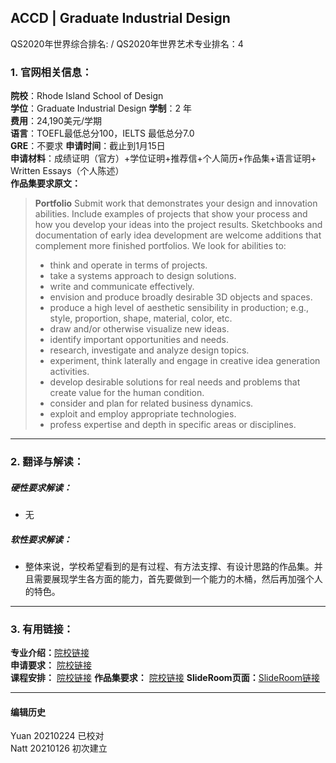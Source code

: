 ## ACCD | Graduate Industrial Design   
QS2020年世界综合排名: /
QS2020年世界艺术专业排名：4



### 1. 官网相关信息：

**院校**：Rhode Island School of Design    
**学位**：Graduate Industrial Design
**学制**：2 年  
**费用**：24,190美元/学期  
**语言**：TOEFL最低总分100，IELTS 最低总分7.0  
**GRE**：不要求
**申请时间**：截止到1月15日     
**申请材料**：成绩证明（官方）+学位证明+推荐信+个人简历+作品集+语言证明+ Written Essays（个人陈述）    
**作品集要求原文：**   

> **Portfolio**
Submit work that demonstrates your design and innovation abilities. Include examples of projects that show your process and how you develop your ideas into the project results. Sketchbooks and documentation of early idea development are welcome additions that complement more finished portfolios. We look for abilities to:
>
>- think and operate in terms of projects.
>- take a systems approach to design solutions.
>- write and communicate effectively.
>- envision and produce broadly desirable 3D objects and spaces.
>- produce a high level of aesthetic sensibility in production; e.g., style, proportion, shape, material, color, etc.
>- draw and/or otherwise visualize new ideas.
>- identify important opportunities and needs.
>- research, investigate and analyze design topics.
>- experiment, think laterally and engage in creative idea generation activities.
>- develop desirable solutions for real needs and problems that create value for the human condition.
>- consider and plan for related business dynamics.
>- exploit and employ appropriate technologies.
>- profess expertise and depth in specific areas or disciplines.


---


### 2. 翻译与解读：

##### 硬性要求解读：
- 无




##### 软性要求解读：
- 整体来说，学校希望看到的是有过程、有方法支撑、有设计思路的作品集。并且需要展现学生各方面的能力，首先要做到一个能力的木桶，然后再加强个人的特色。

---


### 3. 有用链接：

**专业介绍：**[院校链接](http://www.artcenter.edu/academics/graduate-degrees/industrial-design/overview.html)  
**申请要求：** [院校链接](hhttp://www.artcenter.edu/admissions/graduate-admissions/application-requirements.html)  
**课程安排：** [院校链接](http://www.artcenter.edu/academics/graduate-degrees/industrial-design/course-of-study/overview.html)
**作品集要求：** [院校链接](http://www.artcenter.edu/admissions/graduate-admissions/portfolio-requirements/requirements-by-major.html)
**SlideRoom页面：**[SlideRoom链接](https://artcenter.slideroom.com/#/Login)



---


#### 编辑历史
Yuan 20210224 已校对  
Natt 20210126 初次建立  
